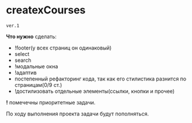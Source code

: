 # createxCourses

`ver.1`

**Что нужно** сделать:

- !footer(у всех страниц он одинаковый)
- select
- search
- !модальные окна
- !адаптив
- постепенный рефакторинг кода, так как его стилистика разнится по страницам(0/9 ст.)
- !достилизовать отдельные элементы(ссылки, кнопки и прочее)

**!** помечечны приоритетные задачи.

По ходу выполнения проекта задачи будут пополняться.
